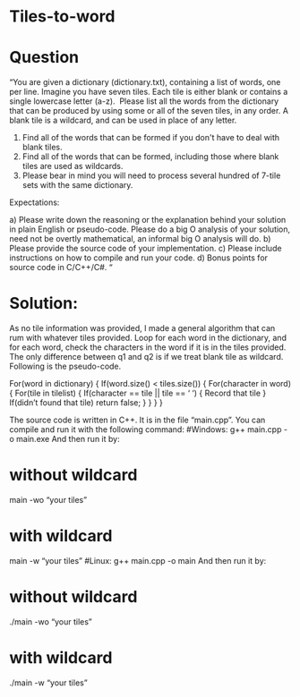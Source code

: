 # Tiles-to-word
# Question
“You are given a dictionary (dictionary.txt), containing a list of words, one per line. Imagine you have seven tiles. Each tile is either blank or contains a single lowercase letter (a-z).  Please list all the words from the dictionary that can be produced by using some or all of the seven tiles, in any order. A blank tile is a wildcard, and can be used in place of any letter.  

1. Find all of the words that can be formed if you don't have to deal with blank tiles. 
2. Find all of the words that can be formed, including those where blank tiles are used as wildcards.
3. Please bear in mind you will need to process several hundred of 7-tile sets with the same dictionary.
 
Expectations:
 
a) Please write down the reasoning or the explanation behind your solution in plain English or pseudo-code. Please do a big O analysis of your solution, need not be overtly mathematical, an informal big O analysis will do.
b) Please provide the source code of your implementation.
c) Please include instructions on how to compile and run your code.
d) Bonus points for source code in C/C++/C#. “

# Solution: 
As no tile information was provided, I made a general algorithm that can rum with whatever tiles provided. Loop for each word in the dictionary, and for each word, check the characters in the word if it is in the tiles provided. The only difference between q1 and q2 is if we treat blank tile as wildcard. Following is the pseudo-code. 

For(word in dictionary)
{
	If(word.size() < tiles.size())
	{
		For(character in word)
{
	For(tile in tilelist)
	{
		If(character == tile || tile == ‘ ‘)
		{
			Record that tile
		}
If(didn’t found that tile) return false;
}
}
	}
}

The source code is written in C++. It is in the file “main.cpp”. You can compile and run it with the following command:
#Windows:
g++ main.cpp -o main.exe
And then run it by:
# without wildcard
main -wo “your tiles”
# with wildcard
main -w “your tiles”
#Linux:
g++ main.cpp -o main
And then run it by:
# without wildcard
./main -wo “your tiles”
# with wildcard
./main -w “your tiles”


